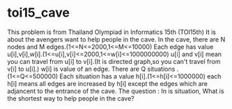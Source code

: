 # toi15_cave
This problem is from Thailand Olympiad in Informatics 15th (TOI15th)
It is about the avengers want to help people in the cave.
In the cave, there are N nodes and M edges.(1<=N<=2000,1<=M<=10000)
Each edge has value u[i],v[i],w[i].(1<=u[i],v[i]<=2000,1<=w[i]<=1000000000)
u[i] and v[i] mean you can travel from u[i] to v[i].(It is directed graph,so you can't travel from v[i] to u[i].)
w[i] is value of an edge.
There are Q situations . (1<=Q<=500000)
Each situation has a value h[i].(1<=h[i]<=1000000)
each h[i] means all edges are increased by h[i] except the edges which are adjancent to the entrance of the cave.
The question : In is situation, What is the shortest way to help people in the cave?
